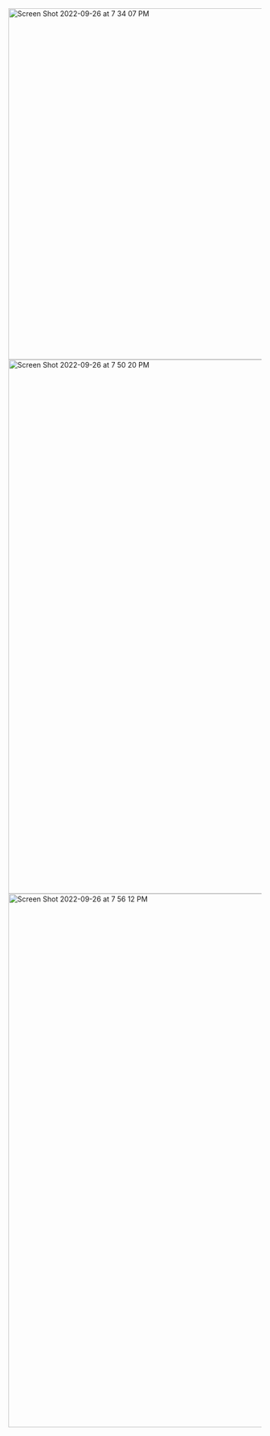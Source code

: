 <img width="697" alt="Screen Shot 2022-09-26 at 7 34 07 PM" src="https://user-images.githubusercontent.com/83431340/192602830-12b1c925-8ea8-448a-8ba6-e72b3ededf53.png">
<img width="1060" alt="Screen Shot 2022-09-26 at 7 50 20 PM" src="https://user-images.githubusercontent.com/83431340/192602840-7cb31a58-3aa8-44a9-b4fe-179747274251.png">
<img width="1059" alt="Screen Shot 2022-09-26 at 7 56 12 PM" src="https://user-images.githubusercontent.com/83431340/192602841-0d5ceb50-8420-4fed-85ef-622fe8213db8.png">
